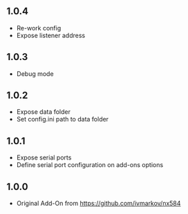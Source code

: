 ## 1.0.4
- Re-work config
- Expose listener address
  
## 1.0.3
- Debug mode 
  
## 1.0.2
- Expose data folder
- Set config.ini path to data folder

## 1.0.1
- Expose serial ports
- Define serial port configuration on add-ons options

## 1.0.0
- Original Add-On from https://github.com/ivmarkov/nx584
